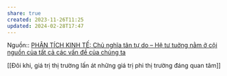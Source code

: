 ```yaml
---
share: true
created: 2023-11-26T11:25
updated: 2024-02-28T17:47
---
```

Nguồn:: [PHÂN TÍCH KINH TẾ: Chủ nghĩa tân tự do – Hệ tư tuởng nằm ở cội nguồn của tất cả các vấn đề của chúng ta](http://www.phantichkinhte123.com/2018/08/chu-nghia-tan-tu-do-he-tu-tuong-nam-o.html)

[[Đôi khi, giá trị thị trường lấn át những giá trị phi thị trường đáng quan tâm]]